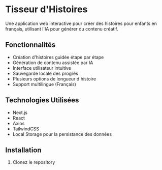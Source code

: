 # Tisseur d'Histoires

Une application web interactive pour créer des histoires pour enfants en français, utilisant l'IA pour générer du contenu créatif.

## Fonctionnalités

- Création d'histoires guidée étape par étape
- Génération de contenu assistée par IA
- Interface utilisateur intuitive
- Sauvegarde locale des progrès
- Plusieurs options de longueur d'histoire
- Support multilingue (Français)

## Technologies Utilisées

- Next.js
- React
- Axios
- TailwindCSS
- Local Storage pour la persistance des données

## Installation

1. Clonez le repository 